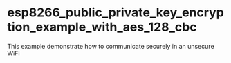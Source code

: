 # esp8266_public_private_key_encryption_example_with_aes_128_cbc
This example demonstrate how to communicate securely in an unsecure WiFi
